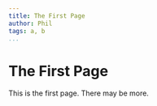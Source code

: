 ```yaml
---
title: The First Page
author: Phil
tags: a, b
...
```


#  The First Page

This is the first page. There may be more.

